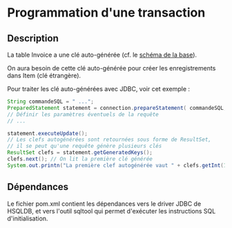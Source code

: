 # Programmation d'une transaction

## Description

La table Invoice a une clé auto-générée (cf. le [schéma de la base](`src/test/resources/invoice/schema.sql`)).

On aura besoin de cette clé auto-générée pour créer les enregistrements dans Item (clé étrangère).

Pour traiter les clé auto-générées avec JDBC, voir cet exemple :

```java
String commandeSQL = " ..."; 
PreparedStatement statement = connection.prepareStatement( commandeSQL, Statement.RETURN_GENERATED_KEYS) ; 
// Définir les paramètres éventuels de la requête
// ...

statement.executeUpdate(); 
// Les clefs autogénérées sont retournées sous forme de ResultSet, 
// il se peut qu'une requête génère plusieurs clés
ResultSet clefs = statement.getGeneratedKeys(); 
clefs.next(); // On lit la première clé générée
System.out.printn("La première clef autogénérée vaut " + clefs.getInt(1));   


```

## Dépendances

Le fichier pom.xml contient les dépendances vers le driver JDBC de HSQLDB, et vers
l'outil sqltool qui permet d'exécuter les instructions SQL d'initialisation.

